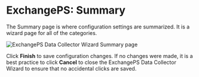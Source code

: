 # ExchangePS: Summary

The Summary page is where configuration settings are summarized. It is a wizard page for all of the
categories.

![ExchangePS Data Collector Wizard Summary page](/img/versioned_docs/enterpriseauditor_11.6/enterpriseauditor/admin/datacollector/adinventory/summary.webp)

Click **Finish** to save configuration changes. If no changes were made, it is a best practice to
click **Cancel** to close the ExchangePS Data Collector Wizard to ensure that no accidental clicks
are saved.
